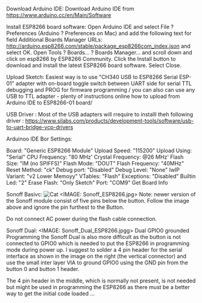 Download Arduino IDE:
Download Arduino IDE from https://www.arduino.cc/en/Main/Software

Install ESP8266 board software:
Open Arduino IDE and select File ? Preferences (Arduino ? Preferences on Mac) and add the following text for field Additional Boards Manager URLs: http://arduino.esp8266.com/stable/package_esp8266com_index.json and select OK.
Open Tools ? Boards... ? Boards Manager... and scroll down and click on esp8266 by ESP8266 Community. Click the Install button to download and install the latest ESP8266 board software. Select Close.

Upload Sketch: 
Easiest way is to use "CH340 USB to ESP8266 Serial ESP-01" adapter with on-board toggle switch between UART side for serial TTL debugging and PROG for firmware programming / you can also can use any USB to TTL adapter - plenty of instructions online how to upload from Arduino IDE to ESP8266-01 board/

USB Driver :
Most of the USB adapters will rrequire to installl theh following driver :  https://www.silabs.com/products/development-tools/software/usb-to-uart-bridge-vcp-drivers

Arduinoo IDE Bor Settings:

 Board: "Generic ESP8266 Module" 
 Upload Speed: "115200"
 Upload Using: "Serial" 
 CPU Frequency: "80 MHz' 
 Crystal Frequency: @26 MHz' 
 Flash Size: "IM (no SPIFFS)" 
 Flash Mode: "DOUT" 
 Flash Frequency: "40MHz" 
 Reset Method: "ck" 
 Debug port: "Disabled" 
 Debug Level: "None" 
 IwIP Variant: "v2 Lower Memoyy" 
 VTables: "Flash" 
 Exceptions: "Disabled" 
 Builtin Led: "2" 
 Erase Flash: "Only Sketch" 
 Port: "COM9" 
 Get Board Info 
 
 Sonoff Basivc:
 ![Cat](https://github.com/i4things/NodeAPI/blob/master/examples/ESP8266-01/1CH_RELAY/thing/Sonoff_ESP8266.jpg)
<IMAGE: Sonoff_ESP8266.jpg>
Note: newer version of the Sonoff module consist of five pins below the button. Follow the image above and ignore the pin furthest to the Button.

Do not connect AC power during the flash cable connection.


Sonoff Dual:
<IMAGE: Sonoff_Dual_ESP8266.jpgg>
Dual GPIO0 grounded Programming the Sonoff Dual is also more difficult as the button is not connected to GPIO0 which is needed to put the ESP8266 in programming mode during power up.
I suggest to solder a 4 pin header for the serial interface as shown in the image on the right (the vertical connector) and use the small inter layer VIA to ground GPIO0 using the GND pin from the button 0 and button 1 header.

The 4 pin header in the middle, which is normally not present, is not needed but might be used in programming the ESP8266 as there must be a better way to get the initial code loaded ...

